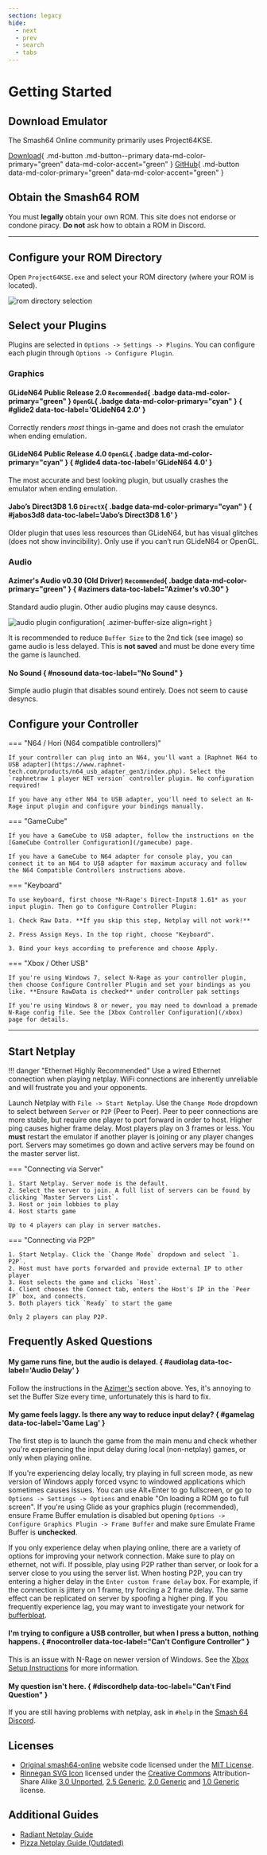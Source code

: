 ```yaml
---
section: legacy
hide:
  - next
  - prev
  - search
  - tabs
---
```


<style>
  .azimer-buffer-size {
    padding-left: 25px;
    padding-right: 25px;
  }
</style>

# Getting Started

## Download Emulator

The Smash64 Online community primarily uses Project64KSE.

[Download](https://github.com/smash64-dev/project64k-legacy/releases/latest/download/project64k-legacy.zip){ .md-button .md-button--primary data-md-color-primary="green" data-md-color-accent="green" }
[GitHub](https://github.com/smash64-dev/project64k-legacy){ .md-button data-md-color-primary="green" data-md-color-accent="green" }


## Obtain the Smash64 ROM

You must **legally** obtain your own ROM. This site does not endorse or condone piracy. **Do not** ask how to obtain a ROM in Discord.

---


## Configure your ROM Directory

Open `Project64KSE.exe` and select your ROM directory (where your ROM is located).

![rom directory selection](/assets/images/rom_directory.png)


## Select your Plugins

Plugins are selected in `Options -> Settings -> Plugins`. You can configure each plugin through `Options -> Configure Plugin`.

### Graphics

#### GLideN64 Public Release 2.0 `Recommended`{ .badge data-md-color-primary="green" } `OpenGL`{ .badge data-md-color-primary="cyan" } { #glide2 data-toc-label='GLideN64 2.0' }

Correctly renders *most* things in-game and does not crash the emulator when ending emulation.

#### GLideN64 Public Release 4.0 `OpenGL`{ .badge data-md-color-primary="cyan" } { #glide4 data-toc-label='GLideN64 4.0' }

The most accurate and best looking plugin, but usually crashes the emulator when ending emulation.

#### Jabo’s Direct3D8 1.6 `DirectX`{ .badge data-md-color-primary="cyan" } { #jabos3d8 data-toc-label='Jabo’s Direct3D8 1.6' }
Older plugin that uses less resources than GLideN64, but has visual glitches (does not show invincibility). Only use if you can’t run GLideN64 or OpenGL.


### Audio

#### Azimer's Audio v0.30 (Old Driver) `Recommended`{ .badge data-md-color-primary="green" } { #azimers data-toc-label="Azimer's v0.30" }

Standard audio plugin. Other audio plugins may cause desyncs.

![audio plugin configuration](/assets/images/azimers.png){ .azimer-buffer-size align=right }

It is recommended to reduce `Buffer Size` to the 2nd tick (see image) so game audio is less delayed. This is **not saved** and must be done every time the game is launched.

#### No Sound { #nosound data-toc-label="No Sound" }

Simple audio plugin that disables sound entirely. Does not seem to cause desyncs.


## Configure your Controller

=== "N64 / Hori (N64 compatible controllers)"

    If your controller can plug into an N64, you'll want a [Raphnet N64 to USB adapter](https://www.raphnet-tech.com/products/n64_usb_adapter_gen3/index.php). Select the `raphnetraw 1 player NET version` controller plugin. No configuration required!

    If you have any other N64 to USB adapter, you'll need to select an N-Rage input plugin and configure your bindings manually.

=== "GameCube"

    If you have a GameCube to USB adapter, follow the instructions on the [GameCube Controller Configuration](/gamecube) page.

    If you have a GameCube to N64 adapter for console play, you can connect it to an N64 to USB adapter for maximum accuracy and follow the N64 Compatible Controllers instructions above.

=== "Keyboard"

    To use keyboard, first choose *N-Rage's Direct-Input8 1.61* as your input plugin. Then go to Configure Controller Plugin:

    1. Check Raw Data. **If you skip this step, Netplay will not work!**

    2. Press Assign Keys. In the top right, choose "Keyboard".

    3. Bind your keys according to preference and choose Apply.

=== "Xbox / Other USB"

    If you're using Windows 7, select N-Rage as your controller plugin, then choose Configure Controller Plugin and set your bindings as you like. **Ensure RawData is checked** under controller pak settings

    If you're using Windows 8 or newer, you may need to download a premade N-Rage config file. See the [Xbox Controller Configuration](/xbox) page for details.

---

## Start Netplay

!!! danger "Ethernet Highly Recommended"
    Use a wired Ethernet connection when playing netplay. WiFi connections are inherently unreliable and will frustrate you and your opponents.

Launch Netplay with `File -> Start Netplay`. Use the `Change Mode` dropdown to select between `Server` or `P2P` (Peer to Peer). Peer to peer connections are more stable, but require one player to port forward in order to host. Higher ping causes higher frame delay. Most players play on 3 frames or less. You **must** restart the emulator if another player is joining or any player changes port. Servers may sometimes go down and active servers may be found on the master server list.

=== "Connecting via Server"

    1. Start Netplay. Server mode is the default.
    2. Select the server to join. A full list of servers can be found by clicking `Master Servers List`.
    3. Host or join lobbies to play
    4. Host starts game

    Up to 4 players can play in server matches.

=== "Connecting via P2P"

    1. Start Netplay. Click the `Change Mode` dropdown and select `1. P2P`.
    2. Host must have ports forwarded and provide external IP to other player
    3. Host selects the game and clicks `Host`.
    4. Client chooses the Connect tab, enters the Host's IP in the `Peer IP` box, and connects.
    5. Both players tick `Ready` to start the game

    Only 2 players can play P2P.


## Frequently Asked Questions

#### My game runs fine, but the audio is delayed. { #audiolag data-toc-label='Audio Delay' }

Follow the instructions in the [Azimer's](#azimers) section above. Yes, it's annoying to set the Buffer Size every time, unfortunately this is hard to fix.

#### My game feels laggy. Is there any way to reduce input delay? { #gamelag data-toc-label='Game Lag' }

The first step is to launch the game from the main menu and check whether you're experiencing the input delay during local (non-netplay) games, or only when playing online.

If you're experiencing delay locally, try playing in full screen mode, as new version of Windows apply forced vsync to windowed applications which sometimes causes issues. You can use Alt+Enter to go fullscreen, or go to `Options -> Settings -> Options` and enable "On loading a ROM go to full screen". If you're using Glide as your graphics plugin (recommended), ensure Frame Buffer emulation is disabled but opening `Options -> Configure Graphics Plugin -> Frame Buffer` and make sure Emulate Frame Buffer is **unchecked**.

If you only experience delay when playing online, there are a variety of options for improving your network connection. Make sure to play on ethernet, not wifi. If possible, play using P2P rather than server, or look for a server close to you using the server list. When hosting P2P, you can try entering a higher delay in the `Enter custom frame delay` box. For example, if the connection is jittery on 1 frame, try forcing a 2 frame delay. The same effect can be replicated on server by spoofing a higher ping. If you frequently experience lag, you may want to investigate your network for [bufferbloat](https://www.bufferbloat.net/projects/).

#### I'm trying to configure a USB controller, but when I press a button, nothing happens. { #nocontroller data-toc-label="Can't Configure Controller" }

This is an issue with N-Rage on newer version of Windows. See the [Xbox Setup Instructions](/xbox/) for more information.

#### My question isn't here. { #discordhelp data-toc-label="Can't Find Question" }

If you are still having problems with netplay, ask in `#help` in the [Smash 64 Discord](https://discord.gg/ssb64).

## Licenses

- [Original smash64-online](https://github.com/smash64-dev/smash64-online) website code licensed
under the [MIT License](https://opensource.org/license/mit/).
- [Rinnegan SVG Icon](https://commons.wikimedia.org/wiki/File:Rinnegan.svg) licensed under the
[Creative Commons](https://en.wikipedia.org/wiki/Creative_Commons) Attribution-Share Alike
[3.0 Unported](https://creativecommons.org/licenses/by-sa/3.0/deed.en),
[2.5 Generic](https://creativecommons.org/licenses/by-sa/2.5/deed.en),
[2.0 Generic](https://creativecommons.org/licenses/by-sa/2.0/deed.en) and
[1.0 Generic](https://creativecommons.org/licenses/by-sa/1.0/deed.en) license.

## Additional Guides

- [Radiant Netplay Guide](https://docs.google.com/document/d/1jUqmsLqonkoCR_z7VBxyj6uCtpTnU6bL6oVfGEpKyZ8/view)
- [Pizza Netplay Guide (Outdated)](https://docs.google.com/document/d/1asbuKPAhHUGWgbJtLg7RJI5Hl_yDTJBlrpEQkgkgvkg/view)
